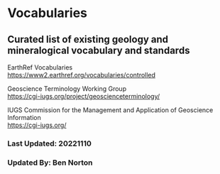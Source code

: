 # Vocabularies
## Curated list of existing geology and mineralogical vocabulary and standards 

EarthRef Vocabularies  
https://www2.earthref.org/vocabularies/controlled  
  
Geoscience Terminology Working Group  
https://cgi-iugs.org/project/geoscienceterminology/  
  
IUGS Commission for the Management and Application of Geoscience Information  
https://cgi-iugs.org/  




### Last Updated: 20221110
### Updated By: Ben Norton